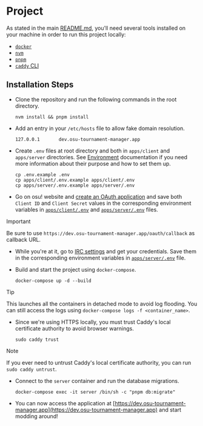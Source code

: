 # Project

As stated in the main [README.md](../../README.md), you'll need several tools installed on your machine in order to run this project locally:

- [`docker`](https://www.docker.com/)
- [`nvm`](https://github.com/nvm-sh/nvm)
- [`pnpm`](https://pnpm.io/)
- [`caddy` CLI](https://caddyserver.com/)

## Installation Steps

- Clone the repository and run the following commands in the root directory.

  ```shell
  nvm install && pnpm install
  ```

- Add an entry in your `/etc/hosts` file to allow fake domain resolution.

  ```plaintext
  127.0.0.1       dev.osu-tournament-manager.app
  ```

- Create `.env` files at root directory and both in `apps/client` and `apps/server` directories. See [Environment](../environment-files/README.md) documentation if you need more information about their purpose and how to set them up.

  ```shell
  cp .env.example .env
  cp apps/client/.env.example apps/client/.env
  cp apps/server/.env.example apps/server/.env
  ```

- Go on osu! website and [create an OAuth application](https://osu.ppy.sh/home/account/edit#new-oauth-application) and save both `Client ID` and `Client Secret` values in the corresponding environment variables in [`apps/client/.env`](../../apps/client/example.env) and [`apps/server/.env`](../../apps/server/example.env) files.

> [!IMPORTANT]
>
> Be sure to use `https://dev.osu-tournament-manager.app/oauth/callback` as callback URL.

- While you're at it, go to [IRC settings](https://osu.ppy.sh/home/account/edit#legacy-api) and get your credentials. Save them in the corresponding environment variables in [`apps/server/.env`](../../apps/server/example.env) file.

- Build and start the project using `docker-compose`.

  ```shell
  docker-compose up -d --build
  ```

> [!TIP]
>
> This launches all the containers in detached mode to avoid log flooding. You can still access the logs using `docker-compose logs -f <container_name>`.

- Since we're using HTTPS locally, you must trust Caddy's local certificate authority to avoid browser warnings.

  ```shell
  sudo caddy trust
  ```

> [!NOTE]
>
> If you ever need to untrust Caddy's local certificate authority, you can run `sudo caddy untrust`.

- Connect to the `server` container and run the database migrations.

  ```shell
  docker-compose exec -it server /bin/sh -c "pnpm db:migrate"
  ```

- You can now access the application at [https://dev.osu-tournament-manager.app](https://dev.osu-tournament-manager.app) and start modding around!
